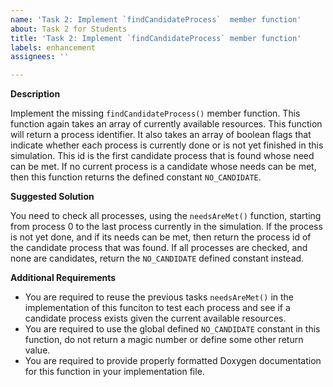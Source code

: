 ```yaml
---
name: 'Task 2: Implement `findCandidateProcess`  member function'
about: Task 2 for Students
title: 'Task 2: Implement `findCandidateProcess` member function'
labels: enhancement
assignees: ''

---
```


**Description**

Implement the missing `findCandidateProcess()` member function.  This
function again takes an array of currently available resources.  This
function will return a process identifier.  It also takes an array of
boolean flags that indicate whether each process is currently done or
is not yet finished in this simulation.  This id is the first
candidate process that is found whose need can be met.  If no current
process is a candidate whose needs can be met, then this function
returns the defined constant `NO_CANDIDATE`.

**Suggested Solution**

You need to check all processes, using the `needsAreMet()` function, starting from process 0 to
the last process currently in the simulation.  If the process is not yet done, and if its
needs can be met, then return the process id of the candidate process that was
found.  If all processes are checked, and none are candidates, return the
`NO_CANDIDATE` defined constant instead.

**Additional Requirements**

- You are required to reuse the previous tasks `needsAreMet()` in the implementation
  of this funciton to test each process and see if a candidate process exists
  given the current available resources.
- You are required to use the global defined `NO_CANDIDATE` constant in this function,
  do not return a magic number or define some other return value.
- You are required to provide properly formatted Doxygen documentation for this
  function in your implementation file.

